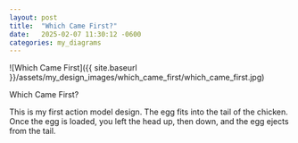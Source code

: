 ```yaml
---
layout: post
title:  "Which Came First?"
date:   2025-02-07 11:30:12 -0600
categories: my_diagrams
---
```


![Which Came First]({{ site.baseurl }}/assets/my_design_images/which_came_first/which_came_first.jpg)

Which Came First?

This is my first action model design.  The egg fits into the tail of the chicken. Once the egg is loaded, you left the head up, then down, and the egg ejects from the tail.  

